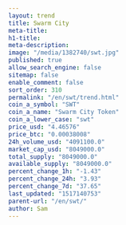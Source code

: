 ```yaml
---
layout: trend
title: Swarm City
meta-title: 
h1-title: 
meta-description: 
image: "/media/1382740/swt.jpg"
published: true
allow_search_engine: false
sitemap: false
enable_comment: false
sort_order: 310
permalink: "/en/swt/trend.html"
coin_a_symbol: "SWT"
coin_a_name: "Swarm City Token"
coin_a_lower_case: "swt"
price_usd: "4.46576"
price_btc: "0.00038008"
24h_volume_usd: "4091100.0"
market_cap_usd: "8049000.0"
total_supply: "8049000.0"
available_supply: "8049000.0"
percent_change_1h: "-1.43"
percent_change_24h: "3.93"
percent_change_7d: "37.65"
last_updated: "1517140753"
parent-url: "/en/swt/"
author: Sam
---
```


